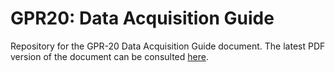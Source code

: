 # GPR20: Data Acquisition Guide
Repository for the GPR-20 Data Acquisition Guide document. The latest PDF version of the document can be consulted [here](gpr_20_data_acquisition_guide.pdf).